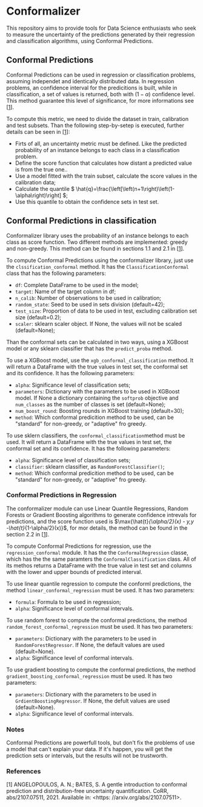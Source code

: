 # Conformalizer



This repository aims to provide tools for Data Science enthusiasts who seek to measure the uncertainty of the predictions generated by their regression and classification algorithms, using Conformal Predictions.



## Conformal Predictions

Conformal Predictions can be used in regression or classification problems, assuming independet and identically distributed data. In regression problems, an confidence interval for the predicitions is built, while in classification, a set of values is returned, both with $(1-\alpha)$ confidence level. This method guarantee this level of significance, for more informations see [[1](#1)].

To compute this metric, we need to divide the dataset in train, calibration and test subsets. Than the following step-by-setep is executed, further details can be seen in [[1]](#1):

- Firts of all, an uncertainty metric must be defined. Like the predicted probability of an instance belongs to each class in a classification problem.
- Define the score function that calculates how distant a predicted value is from the true one..
- Use a model fitted with the train subset, calculate the score values in the calibration data;
- Calculate the quantile $ \hat{q}=\frac{\left[\left(n+1\right)\left(1-\alpha\right)\right] $;
- Use this quantile to obtain the confidence sets in test set.

## Conformal Predictions in classification

Conformalizer library uses the probability of an instance belongs to each class as score function. Two different methods are implemented: greedy and non-greedy. This method can be found in sections 1.1 and 2.1 in [[1](#1)].

To compute Conformal Predictions using the conformalizer library, just use the ``clssification_conformal`` method. It has the ``ClassificationConformal`` class that has the following parameters:

- ``df``: Complete DataFrame to be used in the model;
- ``target``: Name of the target column in df;
- ``n_calib``: Number of observations to be used in calibration;
- ``random_state``: Seed to be used in sets division (default=42);
- ``test_size``:  Proportion of data to be used in test, excluding calibration set size (default=0.2);
- ``scaler``: sklearn scaler object. If None, the values will not be scaled (default=None);

Than the conformal sets can be calculated in two ways, using a XGBoost model or any sklearn classifier that has the ``predict_proba`` method.

To use a XGBoost model, use the ``xgb_conformal_classification`` method. It will return a DataFrame with the true values in test set, the conformal set and its confidence. It has the following parameters:

- ``alpha``: Significance level of classification sets;
- ``parameters``: Dictionary with the parameters to be used in XGBoost model. If None a dictionary containing the ``softprob`` objective and ``num_classes`` as the number of classes is set (default=None);
- ``num_boost_round``: Boosting rounds in XGBoost training (default=30);
- ``method``: Which conformal predicition method to be used, can be "standard" for non-greedy, or "adaptive" fro greedy.

To use sklern classifiers, the ``conformal_classification``method must be used. It will return a DataFrame with the true values in test set, the conformal set and its confidence. It has the following parameters:

- ``alpha``: Significance level of classification sets;
- ``classifier``: sklearn classifier, as ``RandomForestClassifier()``;
- ``method``: Which conformal predicition method to be used, can be "standard" for non-greedy, or "adaptive" fro greedy.

### Conformal Predictions in Regression

The conformalizer module can use Linear Quantile Regressions, Random Forests or Gradient Boosting algorithms to generate confidence intrevals for predictions, and the score function used is $\max{\hat{t}_{\alpha/2}(x) - y,y -\hat{t}_{1-\alpha/2}(x)\}$, for mor details, the method can be found in the section 2.2 in [[1](#1)].

To compute Conformal Predictions for regression, use the ``regression_conformal`` module. It has the the ``ConformalRegression`` classe, which has the the same paramters the ``ConformalClassification`` class. All of its methos returns a DataFrame with the true value in test set and columns with the lower and upper bounds of predicted interval.

To use linear quantile regression to compute the conforml predictions, the method ``linear_conformal_regression`` must be used. It has two parameters:

- ``formula``: Formula to be used in regression;
- ``alpha``: Significance level of conformal intervals.

To use random forest to compute the conformal predictions, the method ``random_forest_conformal_regression`` must be used. It has two parameters:

- ``parameters``: Dictionary with the parameters to be used in ``RandomForestRegressor``. If None, the default values are used (default=None).
- ``alpha``: Significance level of conformal intervals.

To use gradient boosting to compute the conformal predictions, the method  ``gradient_boosting_conformal_regression`` must be used. It has two parameters:

- ``parameters``: Dictionary with the parameters to be used in ``GrdientBoostingRegressor``. If None, the defult values are used (default=None).
- ``alpha``: Significance level of conformal intervals.



### Notes

Conformal Predictions are powerfull tools, but don't fix the problems of use a model that can't explain your data. If it's happen, you will get the prediction sets or intervals, but the results will not be trustworth.

### References

[1] ANGELOPOULOS, A. N.; BATES, S. A gentle introduction to conformal prediction and
distribution-free uncertainty quantification. CoRR, abs/2107.07511, 2021. Available in: <https:
//arxiv.org/abs/2107.07511>.

